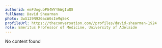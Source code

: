 ```yaml
---
authorid: emFUogubPG4WY46WgIuQ8
fullName: David Shearman
photo: 3wS129N920acW0sIeMqSeK
profileUrl: https://theconversation.com//profiles/david-shearman-1924
role: Emeritus Professor of Medicine, University of Adelaide
---
```

No content found